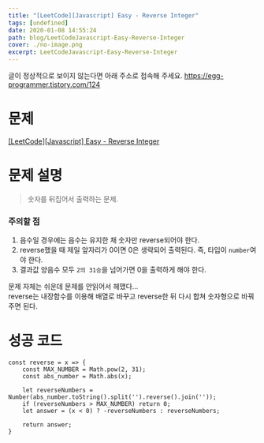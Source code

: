 ```yaml
---
title: "[LeetCode][Javascript] Easy - Reverse Integer"
tags: [undefined]
date: 2020-01-08 14:55:24
path: blog/LeetCodeJavascript-Easy-Reverse-Integer
cover: ./no-image.png
excerpt: LeetCodeJavascript-Easy-Reverse-Integer
---
```

글이 정상적으로 보이지 않는다면 아래 주소로 접속해 주세요.
https://egg-programmer.tistory.com/124
# 문제

[\[LeetCode\]\[Javascript\] Easy - Reverse Integer](https://leetcode.com/problems/reverse-integer/)

# 문제 설명

>  
> 숫자를 뒤집어서 출력하는 문제. 
> 

### 주의할 점

1.   음수일 경우에는 음수는 유지한 채 숫자만 reverse되어야 한다.
2.   reverse했을 때 제일 앞자리가 0이면 0은 생략되어 출력된다. 즉, 타입이 `` number ``여야 한다.
3.   결과값 양음수 모두 `` 2의 31승 ``을 넘어가면 0을 출력하게 해야 한다.

문제 자체는 쉬운데 문제를 안읽어서 헤맸다...  
reverse는 내장함수를 이용해 배열로 바꾸고 reverse한 뒤 다시 합쳐 숫자형으로 바꿔 주면 된다.

# 성공 코드

<pre><code class="language-js">const reverse = x =&gt; {
    const MAX_NUMBER = Math.pow(2, 31);
    const abs_number = Math.abs(x);

    let reverseNumbers = Number(abs_number.toString().split('').reverse().join(''));
    if (reverseNumbers &gt; MAX_NUMBER) return 0;
    let answer = (x &lt; 0) ? -reverseNumbers : reverseNumbers;

    return answer;
}</code></pre>